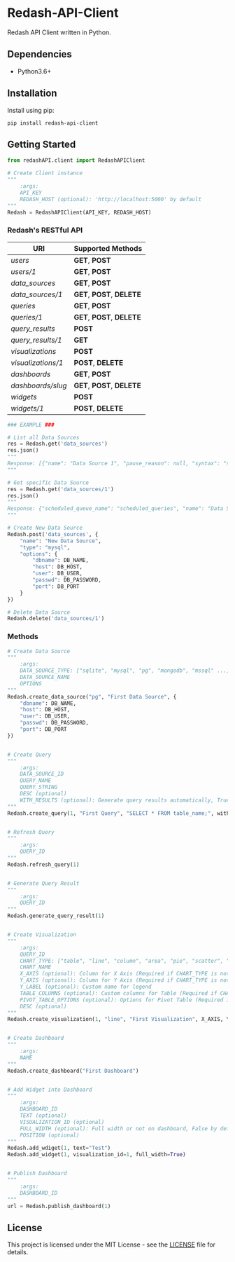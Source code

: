 # Redash-API-Client
Redash API Client written in Python.

## Dependencies
* Python3.6+

## Installation
Install using pip:

    pip install redash-api-client

## Getting Started
```python
from redashAPI.client import RedashAPIClient

# Create Client instance
"""
    :args:
    API_KEY
    REDASH_HOST (optional): 'http://localhost:5000' by default
"""
Redash = RedashAPIClient(API_KEY, REDASH_HOST)
```

### Redash's RESTful API
| URI                | Supported Methods             |
| ------------------ | ----------------------------- |
| *users*            | **GET**, **POST**             |
| *users/1*          | **GET**, **POST**             |
| *data_sources*     | **GET**, **POST**             |
| *data_sources/1*   | **GET**, **POST**, **DELETE** |
| *queries*          | **GET**, **POST**             |
| *queries/1*        | **GET**, **POST**, **DELETE** |
| *query_results*    | **POST**                      |
| *query_results/1*  | **GET**                       |
| *visualizations*   | **POST**                      |
| *visualizations/1* | **POST**, **DELETE**          |
| *dashboards*       | **GET**, **POST**             |
| *dashboards/slug*  | **GET**, **POST**, **DELETE** |
| *widgets*          | **POST**                      |
| *widgets/1*        | **POST**, **DELETE**          |

```python
### EXAMPLE ###

# List all Data Sources
res = Redash.get('data_sources')
res.json()
"""
Response: [{"name": "Data Source 1", "pause_reason": null, "syntax": "sql", "paused": false, "view_only": false, "type": "mysql", "id": 1}]
"""

# Get specific Data Source
res = Redash.get('data_sources/1')
res.json()
"""
Response: {"scheduled_queue_name": "scheduled_queries", "name": "Data Source 1", "pause_reason": null, "queue_name": "queries", "syntax": "sql", "paused": false, "options": {"passwd": "--------", "host": "mysql", "db": "mds", "port": 3306, "user": "root"}, "groups": {"2": false}, "type": "mysql", "id": 1}
"""

# Create New Data Source
Redash.post('data_sources', {
    "name": "New Data Source",
    "type": "mysql",
    "options": {
        "dbname": DB_NAME,
        "host": DB_HOST,
        "user": DB_USER,
        "passwd": DB_PASSWORD,
        "port": DB_PORT
    }
})

# Delete Data Source
Redash.delete('data_sources/1')
```

### Methods
```python
# Create Data Source
"""
    :args:
    DATA_SOURCE_TYPE: ["sqlite", "mysql", "pg", "mongodb", "mssql" ...]
    DATA_SOURCE_NAME
    OPTIONS
"""
Redash.create_data_source("pg", "First Data Source", {
    "dbname": DB_NAME,
    "host": DB_HOST,
    "user": DB_USER,
    "passwd": DB_PASSWORD,
    "port": DB_PORT
})


# Create Query
"""
    :args:
    DATA_SOURCE_ID
    QUERY_NAME
    QUERY_STRING
    DESC (optional)
    WITH_RESULTS (optional): Generate query results automatically, True by default
"""
Redash.create_query(1, "First Query", "SELECT * FROM table_name;", with_results=False)


# Refresh Query
"""
    :args:
    QUERY_ID
"""
Redash.refresh_query(1)


# Generate Query Result
"""
    :args:
    QUERY_ID
"""
Redash.generate_query_result(1)


# Create Visualization
"""
    :args:
    QUERY_ID
    CHART_TYPE: ["table", "line", "column", "area", "pie", "scatter", "bubble", "box", "pivot"]
    CHART_NAME
    X_AXIS (optional): Column for X Axis (Required if CHART_TYPE is not table nor pivot)
    Y_AXIS (optional): Column for Y Axis (Required if CHART_TYPE is not table not pivot)
    Y_LABEL (optional): Custom name for legend
    TABLE_COLUMNS (optional): Custom columns for Table (Required if CHART_TYPE is table)
    PIVOT_TABLE_OPTIONS (optional): Options for Pivot Table (Required if CHART_TYPE is pivot)
    DESC (optional)
"""
Redash.create_visualization(1, "line", "First Visualization", X_AXIS, Y_AXIS, Y_LABEL)


# Create Dashboard
"""
    :args:
    NAME
"""
Redash.create_dashboard("First Dashboard")


# Add Widget into Dashboard
"""
    :args:
    DASHBOARD_ID
    TEXT (optional)
    VISUALIZATION_ID (optional)
    FULL_WIDTH (optional): Full width or not on dashboard, False by default
    POSITION (optional)
"""
Redash.add_wdiget(1, text="Test")
Redash.add_widget(1, visualization_id=1, full_width=True)


# Publish Dashboard
"""
    :args:
    DASHBOARD_ID
"""
url = Redash.publish_dashboard(1)
```

## License
This project is licensed under the MIT License - see the [LICENSE](LICENSE) file for details.
